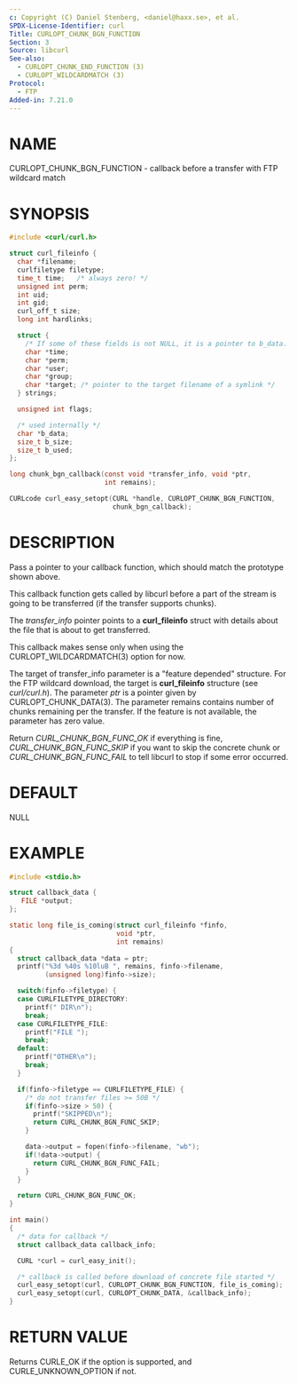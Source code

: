 ```yaml
---
c: Copyright (C) Daniel Stenberg, <daniel@haxx.se>, et al.
SPDX-License-Identifier: curl
Title: CURLOPT_CHUNK_BGN_FUNCTION
Section: 3
Source: libcurl
See-also:
  - CURLOPT_CHUNK_END_FUNCTION (3)
  - CURLOPT_WILDCARDMATCH (3)
Protocol:
  - FTP
Added-in: 7.21.0
---
```


# NAME

CURLOPT_CHUNK_BGN_FUNCTION - callback before a transfer with FTP wildcard match

# SYNOPSIS

~~~c
#include <curl/curl.h>

struct curl_fileinfo {
  char *filename;
  curlfiletype filetype;
  time_t time;   /* always zero! */
  unsigned int perm;
  int uid;
  int gid;
  curl_off_t size;
  long int hardlinks;

  struct {
    /* If some of these fields is not NULL, it is a pointer to b_data. */
    char *time;
    char *perm;
    char *user;
    char *group;
    char *target; /* pointer to the target filename of a symlink */
  } strings;

  unsigned int flags;

  /* used internally */
  char *b_data;
  size_t b_size;
  size_t b_used;
};

long chunk_bgn_callback(const void *transfer_info, void *ptr,
                        int remains);

CURLcode curl_easy_setopt(CURL *handle, CURLOPT_CHUNK_BGN_FUNCTION,
                          chunk_bgn_callback);
~~~

# DESCRIPTION

Pass a pointer to your callback function, which should match the prototype
shown above.

This callback function gets called by libcurl before a part of the stream is
going to be transferred (if the transfer supports chunks).

The *transfer_info* pointer points to a **curl_fileinfo** struct with
details about the file that is about to get transferred.

This callback makes sense only when using the CURLOPT_WILDCARDMATCH(3)
option for now.

The target of transfer_info parameter is a "feature depended" structure. For
the FTP wildcard download, the target is **curl_fileinfo** structure (see
*curl/curl.h*). The parameter *ptr* is a pointer given by
CURLOPT_CHUNK_DATA(3). The parameter remains contains number of chunks
remaining per the transfer. If the feature is not available, the parameter has
zero value.

Return *CURL_CHUNK_BGN_FUNC_OK* if everything is fine,
*CURL_CHUNK_BGN_FUNC_SKIP* if you want to skip the concrete chunk or
*CURL_CHUNK_BGN_FUNC_FAIL* to tell libcurl to stop if some error occurred.

# DEFAULT

NULL

# EXAMPLE

~~~c
#include <stdio.h>

struct callback_data {
   FILE *output;
};

static long file_is_coming(struct curl_fileinfo *finfo,
                           void *ptr,
                           int remains)
{
  struct callback_data *data = ptr;
  printf("%3d %40s %10luB ", remains, finfo->filename,
         (unsigned long)finfo->size);

  switch(finfo->filetype) {
  case CURLFILETYPE_DIRECTORY:
    printf(" DIR\n");
    break;
  case CURLFILETYPE_FILE:
    printf("FILE ");
    break;
  default:
    printf("OTHER\n");
    break;
  }

  if(finfo->filetype == CURLFILETYPE_FILE) {
    /* do not transfer files >= 50B */
    if(finfo->size > 50) {
      printf("SKIPPED\n");
      return CURL_CHUNK_BGN_FUNC_SKIP;
    }

    data->output = fopen(finfo->filename, "wb");
    if(!data->output) {
      return CURL_CHUNK_BGN_FUNC_FAIL;
    }
  }

  return CURL_CHUNK_BGN_FUNC_OK;
}

int main()
{
  /* data for callback */
  struct callback_data callback_info;

  CURL *curl = curl_easy_init();

  /* callback is called before download of concrete file started */
  curl_easy_setopt(curl, CURLOPT_CHUNK_BGN_FUNCTION, file_is_coming);
  curl_easy_setopt(curl, CURLOPT_CHUNK_DATA, &callback_info);
}
~~~

# RETURN VALUE

Returns CURLE_OK if the option is supported, and CURLE_UNKNOWN_OPTION if not.
